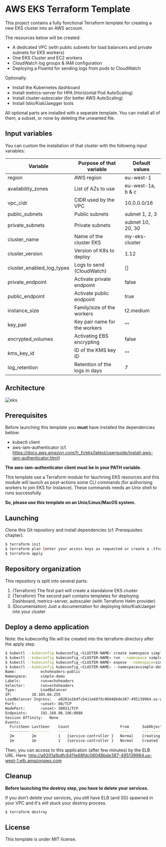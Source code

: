 # AWS EKS Terraform Template

This project contains a fully fonctional Terraform template for creating a new 
EKS cluster into an AWS account. 

The resources below will be created:

- A dedicated VPC (with public subnets for load balancers and private subnets for EKS workers)
- One EKS Cluster and EC2 workers
- CloudWatch log groups & IAM configuration
- Deploying a Fluentd for sending logs from pods to CloudWatch

Optionally:
- Install the Kubernetes dashboard
- Install metrics-server for HPA (Horizontal Pod AutoScaling)
- Install cluster-autoscaler (for better AWS AutoScaling)
- Install Istio/Kiali/Jaegger tools

All optional parts are installed with a separate template. You can install all 
of them, a subset, or none by deleting the unwanted file.

## Input variables

You can custom the installation of that cluster with the following input 
variables:

| Variable                  | Purpose of that variable      | Default values    |
|---------------------------|-------------------------------|-------------------|
| region                    | AWS region                    | eu-west-1         |
| availability_zones        | List of AZs to use            | eu-west-1a, b & c |
| vpc_cidr                  | CIDR used by the VPC          | 10.0.0.0/16       |
| public_subnets            | Public subnets                | subnet 1, 2, 3    |
| private_subnets           | Private subnets               | subnet 10, 20, 30 |
| cluster_name              | Name of the cluster EKS       | my-eks-cluster    |
| cluster_version           | Version of K8s to deploy      | 1.12              |
| cluster_enabled_log_types | Logs to send (CloudWatch)     | []                |
| private_endpoint          | Activate private endpoint     | false             |
| public_endpoint           | Activate public endpoint      | true              |
| instance_size             | Family/size of the workers    | t2.medium         |
| key_pair                  | Key pair name for the workers | ""                |
| encrypted_volumes         | Activating EBS encrypting     | false             |
| kms_key_id                | ID of the KMS key ID          | ""                |
| log_retention             | Retention of the logs in days | 7                 |

## Architecture

![eks](eks-diagram.png)

## Prerequisites

Before launching this template you **must** have installed the dependencies 
bellow:

- kubectl client
- aws-iam-authenticator (cf. https://docs.aws.amazon.com/fr_fr/eks/latest/userguide/install-aws-iam-authenticator.html)

**The aws-iam-authenticator client must be in your PATH variable.**

This template use a Terraform module for lauchning EKS resources and this 
module will launch as post-actions some CLI commands (for authorising 
workers to join EKS for instance). These commands needs an Unix shell to runs 
successfully. 

**So, please use this template on an Unix/Linux/MacOS system.**

## Launching

Clone this Git repository and install dependencies (cf. Prerequisites chapter).

```bash
$ terraform init
$ terraform plan (enter your access keys as requested or create a .tfvars file)
$ terraform apply
```

## Repository organization

This repository is split into several parts:

1. (Terraform) The first part will create a standalone EKS cluster
2. (Terraform) The second part contains templates for deploying Dashboard, metrics-server, autoscaler (with Terraform Helm provider)
3. (Documentation) Just a documentation for deploying Istio/Kiali/Jaeger into your cluster

## Deploy a demo application

Note: the kubeconfig file will be created into the terraform directory after 
the apply step.

```bash
$ kubectl --kubeconfig kubeconfig_<CLUSTER-NAME> create namespace simple-demo
$ kubectl --kubeconfig kubeconfig_<CLUSTER-NAME> run --namespace simple-demo echoheaders --image=gcr.io/google_containers/echoserver:1.4 --replicas=1 --port=8080
$ kubectl --kubeconfig kubeconfig_<CLUSTER-NAME> expose --namespace=simple-demo deployment echoheaders --type=LoadBalancer --port=80 --target-port=8080 --name=echoheaders-public
$ kubectl --kubeconfig kubeconfig_<CLUSTER-NAME> --namespace=simple-demo describe service echoheaders-public
Name:           echoheaders-public
Namespace:      simple-demo
Labels:         run=echoheaders
Selector:       run=echoheaders
Type:           LoadBalancer
IP:         10.103.66.255
LoadBalancer Ingress:   a9201a1bdfc6411e68fdc06048bde387-495139964.us-west-1.elb.amazonaws.com
Port:           <unset> 80/TCP
NodePort:       <unset> 30031/TCP
Endpoints:      192.168.96.196:8080
Session Affinity:   None
Events:
  FirstSeen LastSeen    Count                       From      SubObjectPath   Type          Reason     Message
  --------- --------    -----                       ----      -------------   --------      ------     -------
  2m        2m          1   {service-controller }   Normal    Creating        LoadBalancer  Creating   load balancer
  1m        1m          1   {service-controller }   Normal    Created         LoadBalancer  Created    load balancer
```

Then, you can access to this application (after few minutes) by the ELB URL.
Here: http://a9201a1bdfc6411e68fdc06048bde387-495139964.us-west-1.elb.amazonaws.com

## Cleanup

**Before launching the destroy step, you have to delete your services.**

If you don't delete your services, you still have ELB (and SG) spawned in your 
VPC and it's will stuck your destroy process.

```bash
$ terraform destroy
```

## License

This template is under MIT license.

